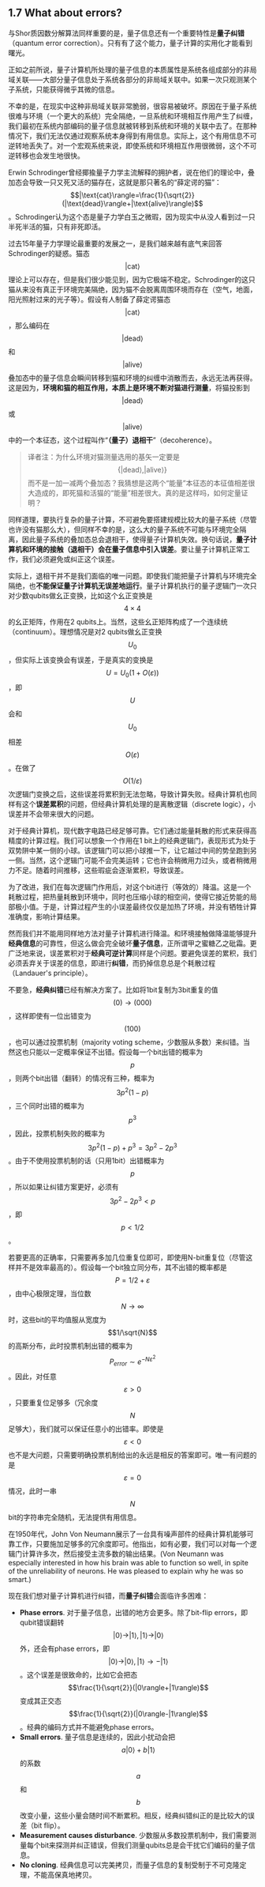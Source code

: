 ## 1.7 What about errors?

与Shor质因数分解算法同样重要的是，量子信息还有一个重要特性是**量子纠错**（quantum error correction）。只有有了这个能力，量子计算的实用化才能看到曙光。

正如之前所说，量子计算机所处理的量子信息的本质属性是系统各组成部分的非局域关联——大部分量子信息处于系统各部分的非局域关联中。如果一次只观测某个子系统，只能获得微乎其微的信息。

不幸的是，在现实中这种非局域关联非常脆弱，很容易被破坏。原因在于量子系统很难与环境（一个更大的系统）完全隔绝，一旦系统和环境相互作用产生了纠缠，我们最初在系统内部编码的量子信息就被转移到系统和环境的关联中去了。在那种情况下，我们无法仅通过观察系统本身得到有用信息。实际上，这个有用信息不可逆转地丢失了。对一个宏观系统来说，即使系统和环境相互作用很微弱，这个不可逆转移也会发生地很快。

Erwin Schrodinger曾经揶揄量子力学主流解释的拥护者，说在他们的理论中，叠加态会导致一只又死又活的猫存在，这就是那只著名的“薛定谔的猫”：$$|\text{cat}\rangle=\frac{1}{\sqrt{2}}(|\text{dead}\rangle+|\text{alive}\rangle)$$。Schrodinger认为这个态是量子力学白玉之微瑕，因为现实中从没人看到过一只半死半活的猫，只有非死即活。

过去15年量子力学理论最重要的发展之一，是我们越来越有底气来回答Schrodinger的疑惑。猫态$$|\text{cat}\rangle$$理论上可以存在，但是我们很少能见到，因为它极端不稳定。Schrodinger的这只猫从来没有真正于环境完美隔绝，因为猫不会脱离周围环境而存在（空气，地面，阳光照射过来的光子等）。假设有人制备了薛定谔猫态$$|\text{cat}\rangle$$，那么编码在$$|\text{dead}\rangle$$和$$|\text{alive}\rangle$$叠加态中的量子信息会瞬间转移到猫和环境的纠缠中消散而去，永远无法再获得。这是因为，**环境和猫的相互作用，本质上是环境不断对猫进行测量**，将猫投影到$$|\text{dead}\rangle$$或$$|\text{alive}\rangle$$中的一个本征态，这个过程叫作“**（量子）退相干**”（decoherence）。

> 译者注：为什么环境对猫测量选用的基矢一定要是$$\{|\text{dead}\rangle,|\text{alive}\rangle\}$$而不是一加一减两个叠加态？我猜想是这两个“能量”本征态的本征值相差很大造成的，即死猫和活猫的“能量”相差很大。真的是这样吗，如何定量证明？

同样道理，要执行复杂的量子计算，不可避免要搭建规模比较大的量子系统（尽管也许没有猫那么大），但同样不幸的是，这么大的量子系统不可能与环境完全隔离，因此量子系统的叠加态总会退相干，使得量子计算机失效。换句话说，**量子计算机和环境的接触（退相干）会在量子信息中引入误差**。要让量子计算机正常工作，我们必须避免或纠正这个误差。

实际上，退相干并不是我们面临的唯一问题。即使我们能把量子计算机与环境完全隔绝，也**不能保证量子计算机无误差地运行**。量子计算机执行的量子逻辑门一次只对少数qubits做幺正变换，比如这个幺正变换是$$4\times4$$的幺正矩阵，作用在2 qubits上。当然，这些幺正矩阵构成了一个连续统（continuum）。理想情况是对2 qubits做幺正变换$$U_0$$，但实际上该变换会有误差，于是真实的变换是$$U=U_0(1+O(\varepsilon))$$，即$$U$$会和$$U_0$$相差$$O(\varepsilon)$$。在做了$$O(1/\varepsilon)$$次逻辑门变换之后，这些误差将累积到无法忽略，导致计算失败。经典计算机也同样有这个**误差累积**的问题，但经典计算机处理的是离散逻辑（discrete logic），小误差并不会带来很大的问题。

对于经典计算机，现代数字电路已经足够可靠。它们通过能量耗散的形式来获得高精度的计算过程。我们可以想象一个作用在1 bit上的经典逻辑门，表现形式为处于双势阱中某一侧的小球。该逻辑门可以把小球推一下，让它越过中间的势垒跑到另一侧。当然，这个逻辑门可能不会完美运转；它也许会稍微用力过头，或者稍微用力不足。随着时间推移，这些瑕疵会逐渐累积，导致误差。

为了改进，我们在每次逻辑门作用后，对这个bit进行（等效的）降温。这是一个耗散过程，把热量耗散到环境中，同时也压缩小球的相空间，使得它接近势能的局部极小值。于是，计算过程产生的小误差最终仅仅是加热了环境，并没有牺牲计算准确度，影响计算结果。

然而我们并不能用同样地方法对量子计算机进行降温。和环境接触做降温能够提升**经典信息**的可靠性，但这么做会完全破坏**量子信息**，正所谓甲之蜜糖乙之砒霜。更广泛地来说，误差累积对于**经典可逆计算**同样是个问题。要避免误差的累积，我们必须丢弃关于误差的信息，即进行**纠错**，而扔掉信息总是个耗散过程（Landauer's principle）。

不要急，**经典纠错**已经有解决方案了。比如将1bit复制为3bit重复的值$$(0)\rightarrow(000)$$，这样即使有一位出错变为$$(100)$$，也可以通过投票机制（majority voting scheme，少数服从多数）来纠错。当然这也只能以一定概率保证不出错。假设每一个bit出错的概率为$$p$$，则两个bit出错（翻转）的情况有三种，概率为$$3p^2(1-p)$$，三个同时出错的概率为$$p^3$$，因此，投票机制失败的概率为$$3p^2(1-p)+p^3=3p^2-2p^3$$。由于不使用投票机制的话（只用1bit）出错概率为$$p$$，所以如果让纠错方案更好，必须有$$3p^2-2p^3<p$$，即$$p<1/2$$。

若要更高的正确率，只需要再多加几位重复位即可，即使用N-bit重复位（尽管这样并不是效率最高的）。假设每一个bit独立同分布，其不出错的概率都是$$P=1/2+\varepsilon$$，由中心极限定理，当位数$$N\rightarrow\infty$$时，这些bit的平均值服从宽度为$$1/\sqrt{N}$$的高斯分布，此时投票机制出错的概率为$$P_{error}\sim e^{-N\varepsilon^2}$$。因此，对任意$$\varepsilon>0$$，只要重复位足够多（冗余度$$N$$足够大），我们就可以保证任意小的出错率。即使是$$\varepsilon<0$$也不是大问题，只需要明确投票机制给出的永远是相反的答案即可。唯一有问题的是$$\varepsilon=0$$情况，此时一串$$N$$bit的字符串完全随机，无法提供有用信息。

在1950年代，John Von Neumann展示了一台具有噪声部件的经典计算机能够可靠工作，只要施加足够多的冗余度即可。他指出，如有必要，我们可以对每一个逻辑门计算许多次，然后接受主流多数的输出结果。(Von Neumann was especially interested in how his brain was able to function so well, in spite of the unreliability of neurons. He was pleased to explain why he was so smart.) 

现在我们想对量子计算机进行纠错，而**量子纠错**会面临许多困难：

- **Phase errors**. 对于量子信息，出错的地方会更多。除了bit-flip errors，即qubit错误翻转$$|0\rangle\rightarrow|1\rangle,|1\rangle\rightarrow|0\rangle$$外，还会有phase errors，即$$|0\rangle\rightarrow|0\rangle,|1\rangle\rightarrow-|1\rangle$$。这个误差是很致命的，比如它会把态$$\frac{1}{\sqrt{2}}(|0\rangle+|1\rangle)$$变成其正交态$$\frac{1}{\sqrt{2}}(|0\rangle-|1\rangle)$$。经典的编码方式并不能避免phase errors。
- **Small errors**. 量子信息是连续的，因此小扰动会把$$a|0\rangle+b|1\rangle$$的系数$$a$$和$$b$$改变小量，这些小量会随时间不断累积。相反，经典纠错纠正的是比较大的误差（bit flip）。
- **Measurement causes disturbance**. 少数服从多数投票机制中，我们需要测量每个bit来探测并纠正错误，但我们测量qubits总是会干扰它们编码的量子信息。
- **No cloning**. 经典信息可以完美拷贝，而量子信息的复制受制于不可克隆定理，不能高保真地拷贝。